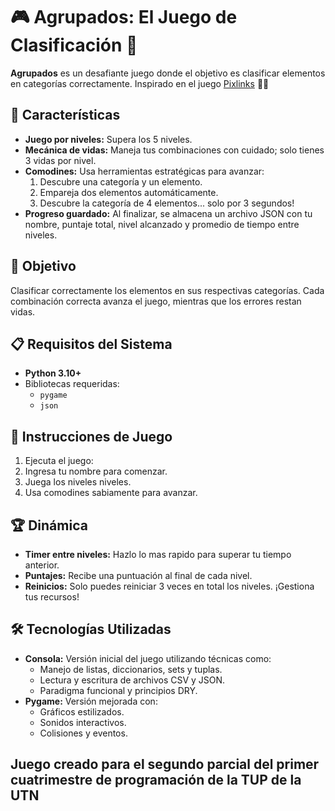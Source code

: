 
# 🎮 Agrupados: El Juego de Clasificación 🎲

**Agrupados** es un desafiante juego donde el objetivo es clasificar elementos en categorías correctamente. Inspirado en el juego [Pixlinks](https://poki.com/es/g/pixlinks) 🧠✨

## 🚀 Características

- **Juego por niveles:** Supera los 5 niveles.
- **Mecánica de vidas:** Maneja tus combinaciones con cuidado; solo tienes 3 vidas por nivel.
- **Comodines:** Usa herramientas estratégicas para avanzar:
  1. Descubre una categoría y un elemento.
  2. Empareja dos elementos automáticamente.
  3. Descubre la categoría de 4 elementos... solo por 3 segundos!
- **Progreso guardado:** Al finalizar, se almacena un archivo JSON con tu nombre, puntaje total, nivel alcanzado y promedio de tiempo entre niveles.

## 🎯 Objetivo

Clasificar correctamente los elementos en sus respectivas categorías. Cada combinación correcta avanza el juego, mientras que los errores restan vidas.

## 📋 Requisitos del Sistema
- **Python 3.10+**
- Bibliotecas requeridas:
  - `pygame`
  - `json`

## 📖 Instrucciones de Juego

1. Ejecuta el juego:  
2. Ingresa tu nombre para comenzar.
3. Juega los niveles niveles.
4. Usa comodines sabiamente para avanzar.

## 🏆 Dinámica

- **Timer entre niveles:** Hazlo lo mas rapido para superar tu tiempo anterior.
- **Puntajes:** Recibe una puntuación al final de cada nivel.
- **Reinicios:** Solo puedes reiniciar 3 veces en total los niveles. ¡Gestiona tus recursos!

## 🛠 Tecnologías Utilizadas

- **Consola:** Versión inicial del juego utilizando técnicas como:
  - Manejo de listas, diccionarios, sets y tuplas.
  - Lectura y escritura de archivos CSV y JSON.
  - Paradigma funcional y principios DRY.
- **Pygame:** Versión mejorada con:
  - Gráficos estilizados.
  - Sonidos interactivos.
  - Colisiones y eventos.

## Juego creado para el segundo parcial del primer cuatrimestre de programación de la TUP de la UTN
